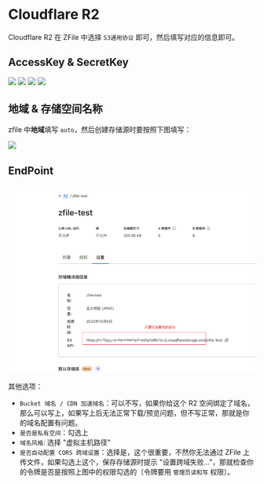 # Cloudflare R2

Cloudflare R2 在 ZFile 中选择 `S3通用协议` 即可，然后填写对应的信息即可。

## AccessKey & SecretKey

![](./img/r2-01.png)
![](./img/r2-02.png)
![](./img/r2-03.png)
![](./img/r2-04.png)

## 地域 & 存储空间名称

zfile 中**地域**填写 `auto`，然后创建存储源时要按照下图填写：

![](./img/r2-05.png)

## EndPoint

![](./img/r2-06.png)

其他选项：
- `Bucket 域名 / CDN 加速域名`：可以不写，如果你给这个 R2 空间绑定了域名，那么可以写上，如果写上后无法正常下载/预览问题，但不写正常，那就是你的域名配置有问题。
- `是否是私有空间`：勾选上
- `域名风格`: 选择 "虚拟主机路径"
- `是否自动配置 CORS 跨域设置`：选择是，这个很重要，不然你无法通过 ZFile 上传文件，如果勾选上这个，保存存储源时提示 "设置跨域失败..."，那就检查你的令牌是否是按照上图中的权限勾选的（令牌要用 `管理员读和写` 权限）。
